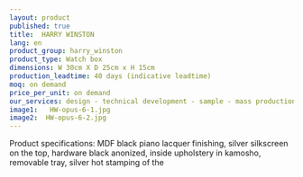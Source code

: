 ```yaml
---
layout: product
published: true
title:  HARRY WINSTON
lang: en
product_group: harry_winston
product_type: Watch box
dimensions: W 30cm X D 25cm x H 15cm
production_leadtime: 40 days (indicative leadtime)
moq: on demand
price_per_unit: on demand
our_services: design - technical development - sample - mass production - QC - logistic - shipping
image1:   HW-opus-6-1.jpg
image2:  HW-opus-6-2.jpg
---
```

Product specifications: MDF black piano lacquer finishing, silver silkscreen on the top, hardware black anonized, inside upholstery in kamosho, removable tray, silver hot stamping of the


